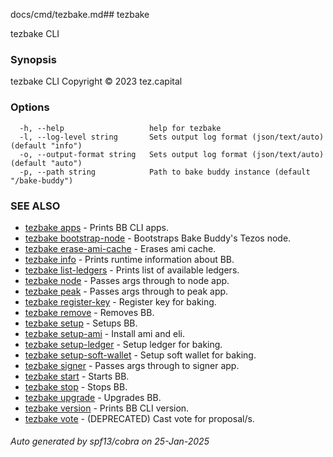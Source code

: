 docs/cmd/tezbake.md## tezbake

tezbake CLI

### Synopsis

tezbake CLI
Copyright © 2023 tez.capital


### Options

```
  -h, --help                   help for tezbake
  -l, --log-level string       Sets output log format (json/text/auto) (default "info")
  -o, --output-format string   Sets output log format (json/text/auto) (default "auto")
  -p, --path string            Path to bake buddy instance (default "/bake-buddy")
```

### SEE ALSO

* [tezbake apps](/tezbake/reference/cmd/tezbake_apps)	 - Prints BB CLI apps.
* [tezbake bootstrap-node](/tezbake/reference/cmd/tezbake_bootstrap-node)	 - Bootstraps Bake Buddy's Tezos node.
* [tezbake erase-ami-cache](/tezbake/reference/cmd/tezbake_erase-ami-cache)	 - Erases ami cache.
* [tezbake info](/tezbake/reference/cmd/tezbake_info)	 - Prints runtime information about BB.
* [tezbake list-ledgers](/tezbake/reference/cmd/tezbake_list-ledgers)	 - Prints list of available ledgers.
* [tezbake node](/tezbake/reference/cmd/tezbake_node)	 - Passes args through to node app.
* [tezbake peak](/tezbake/reference/cmd/tezbake_peak)	 - Passes args through to peak app.
* [tezbake register-key](/tezbake/reference/cmd/tezbake_register-key)	 - Register key for baking.
* [tezbake remove](/tezbake/reference/cmd/tezbake_remove)	 - Removes BB.
* [tezbake setup](/tezbake/reference/cmd/tezbake_setup)	 - Setups BB.
* [tezbake setup-ami](/tezbake/reference/cmd/tezbake_setup-ami)	 - Install ami and eli.
* [tezbake setup-ledger](/tezbake/reference/cmd/tezbake_setup-ledger)	 - Setup ledger for baking.
* [tezbake setup-soft-wallet](/tezbake/reference/cmd/tezbake_setup-soft-wallet)	 - Setup soft wallet for baking.
* [tezbake signer](/tezbake/reference/cmd/tezbake_signer)	 - Passes args through to signer app.
* [tezbake start](/tezbake/reference/cmd/tezbake_start)	 - Starts BB.
* [tezbake stop](/tezbake/reference/cmd/tezbake_stop)	 - Stops BB.
* [tezbake upgrade](/tezbake/reference/cmd/tezbake_upgrade)	 - Upgrades BB.
* [tezbake version](/tezbake/reference/cmd/tezbake_version)	 - Prints BB CLI version.
* [tezbake vote](/tezbake/reference/cmd/tezbake_vote)	 - (DEPRECATED) Cast vote for proposal/s.

###### Auto generated by spf13/cobra on 25-Jan-2025
